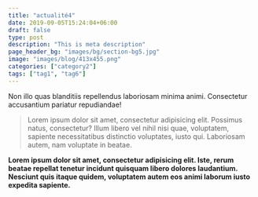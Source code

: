 ```yaml
---
title: "actualité4"
date: 2019-09-05T15:24:04+06:00
draft: false
type: post
description: "This is meta description"
page_header_bg: "images/bg/section-bg5.jpg"
image: "images/blog/413x455.png"
categories: ["category2"]
tags: ["tag1", "tag6"]
---
```


Non illo quas blanditiis repellendus laboriosam minima animi. Consectetur accusantium pariatur repudiandae!

> Lorem ipsum dolor sit amet, consectetur adipisicing elit. Possimus natus, consectetur? Illum libero vel nihil nisi quae, voluptatem, sapiente necessitatibus distinctio voluptates, iusto qui. Laboriosam autem, nam voluptate in beatae.

**Lorem ipsum dolor sit amet, consectetur adipisicing elit. Iste, rerum beatae repellat tenetur incidunt quisquam libero dolores laudantium. Nesciunt quis itaque quidem, voluptatem autem eos animi laborum iusto expedita sapiente.**
